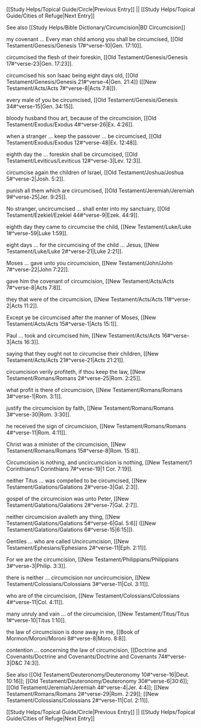 [[Study Helps/Topical Guide/Circle|Previous Entry]]  ||  [[Study Helps/Topical Guide/Cities of Refuge|Next Entry]]

 See also [[Study Helps/Bible Dictionary/Circumcision|BD Circumcision]]

 my covenant ... Every man child among you shall be circumcised, [[Old Testament/Genesis/Genesis 17#^verse-10|Gen. 17:10]].

 circumcised the flesh of their foreskin, [[Old Testament/Genesis/Genesis 17#^verse-23|Gen. 17:23]].

 circumcised his son Isaac being eight days old, [[Old Testament/Genesis/Genesis 21#^verse-4|Gen. 21:4]] ([[New Testament/Acts/Acts 7#^verse-8|Acts 7:8]]).

 every male of you be circumcised, [[Old Testament/Genesis/Genesis 34#^verse-15|Gen. 34:15]].

 bloody husband thou art, because of the circumcision, [[Old Testament/Exodus/Exodus 4#^verse-26|Ex. 4:26]].

 when a stranger ... keep the passover ... be circumcised, [[Old Testament/Exodus/Exodus 12#^verse-48|Ex. 12:48]].

 eighth day the ... foreskin shall be circumcised, [[Old Testament/Leviticus/Leviticus 12#^verse-3|Lev. 12:3]].

 circumcise again the children of Israel, [[Old Testament/Joshua/Joshua 5#^verse-2|Josh. 5:2]].

 punish all them which are circumcised, [[Old Testament/Jeremiah/Jeremiah 9#^verse-25|Jer. 9:25]].

 No stranger, uncircumcised ... shall enter into my sanctuary, [[Old Testament/Ezekiel/Ezekiel 44#^verse-9|Ezek. 44:9]].

 eighth day they came to circumcise the child, [[New Testament/Luke/Luke 1#^verse-59|Luke 1:59]].

 eight days ... for the circumcising of the child ... Jesus, [[New Testament/Luke/Luke 2#^verse-21|Luke 2:21]].

 Moses ... gave unto you circumcision, [[New Testament/John/John 7#^verse-22|John 7:22]].

 gave him the covenant of circumcision, [[New Testament/Acts/Acts 7#^verse-8|Acts 7:8]].

 they that were of the circumcision, [[New Testament/Acts/Acts 11#^verse-2|Acts 11:2]].

 Except ye be circumcised after the manner of Moses, [[New Testament/Acts/Acts 15#^verse-1|Acts 15:1]].

 Paul ... took and circumcised him, [[New Testament/Acts/Acts 16#^verse-3|Acts 16:3]].

 saying that they ought not to circumcise their children, [[New Testament/Acts/Acts 21#^verse-21|Acts 21:21]].

 circumcision verily profiteth, if thou keep the law, [[New Testament/Romans/Romans 2#^verse-25|Rom. 2:25]].

 what profit is there of circumcision, [[New Testament/Romans/Romans 3#^verse-1|Rom. 3:1]].

 justify the circumcision by faith, [[New Testament/Romans/Romans 3#^verse-30|Rom. 3:30]].

 he received the sign of circumcision, [[New Testament/Romans/Romans 4#^verse-11|Rom. 4:11]].

 Christ was a minister of the circumcision, [[New Testament/Romans/Romans 15#^verse-8|Rom. 15:8]].

 Circumcision is nothing, and uncircumcision is nothing, [[New Testament/1 Corinthians/1 Corinthians 7#^verse-19|1 Cor. 7:19]].

 neither Titus ... was compelled to be circumcised, [[New Testament/Galations/Galations 2#^verse-3|Gal. 2:3]].

 gospel of the circumcision was unto Peter, [[New Testament/Galations/Galations 2#^verse-7|Gal. 2:7]].

 neither circumcision availeth any thing, [[New Testament/Galations/Galations 5#^verse-6|Gal. 5:6]] ([[New Testament/Galations/Galations 6#^verse-15|6:15]]).

 Gentiles ... who are called Uncircumcision, [[New Testament/Ephesians/Ephesians 2#^verse-11|Eph. 2:11]].

 For we are the circumcision, [[New Testament/Philippians/Philippians 3#^verse-3|Philip. 3:3]].

 there is neither ... circumcision nor uncircumcision, [[New Testament/Colossians/Colossians 3#^verse-11|Col. 3:11]].

 who are of the circumcision, [[New Testament/Colossians/Colossians 4#^verse-11|Col. 4:11]].

 many unruly and vain ... of the circumcision, [[New Testament/Titus/Titus 1#^verse-10|Titus 1:10]].

 the law of circumcision is done away in me, [[Book of Mormon/Moroni/Moroni 8#^verse-8|Moro. 8:8]].

 contention ... concerning the law of circumcision, [[Doctrine and Covenants/Doctrine and Covenants/Doctrine and Covenants 74#^verse-3|D&C 74:3]].

 See also [[Old Testament/Deuteronomy/Deuteronomy 10#^verse-16|Deut. 10:16]]; [[Old Testament/Deuteronomy/Deuteronomy 30#^verse-6|30:6]]; [[Old Testament/Jeremiah/Jeremiah 4#^verse-4|Jer. 4:4]]; [[New Testament/Romans/Romans 2#^verse-29|Rom. 2:29]]; [[New Testament/Colossians/Colossians 2#^verse-11|Col. 2:11]].

[[Study Helps/Topical Guide/Circle|Previous Entry]]  ||  [[Study Helps/Topical Guide/Cities of Refuge|Next Entry]]